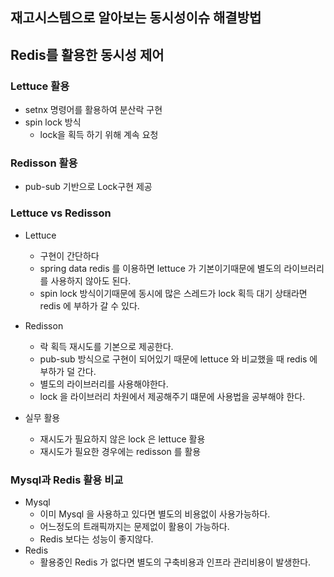 ## 재고시스템으로 알아보는 동시성이슈 해결방법


## Redis를 활용한 동시성 제어 

### Lettuce 활용
- setnx 명령어를 활용하여 분산락 구현
- spin lock 방식
  - lock을 획득 하기 위해 계속 요청

### Redisson 활용
- pub-sub 기반으로 Lock구현 제공

### Lettuce vs Redisson
- Lettuce
  - 구현이 간단하다
  - spring data redis 를 이용하면 lettuce 가 기본이기때문에 별도의 라이브러리를 사용하지 않아도 된다.
  - spin lock 방식이기때문에 동시에 많은 스레드가 lock 획득 대기 상태라면 redis 에 부하가 갈 수 있다.
- Redisson
  - 락 획득 재시도를 기본으로 제공한다.
  - pub-sub 방식으로 구현이 되어있기 때문에 lettuce 와 비교했을 때 redis 에 부하가 덜 간다.
  - 별도의 라이브러리를 사용해야한다.
  - lock 을 라이브러리 차원에서 제공해주기 떄문에 사용법을 공부해야 한다.

- 실무 활용
  - 재시도가 필요하지 않은 lock 은 lettuce 활용
  - 재시도가 필요한 경우에는 redisson 를 활용

### Mysql과 Redis 활용 비교
- Mysql
  - 이미 Mysql 을 사용하고 있다면 별도의 비용없이 사용가능하다.
  - 어느정도의 트래픽까지는 문제없이 활용이 가능하다.
  - Redis 보다는 성능이 좋지않다.
- Redis
  - 활용중인 Redis 가 없다면 별도의 구축비용과 인프라 관리비용이 발생한다.

